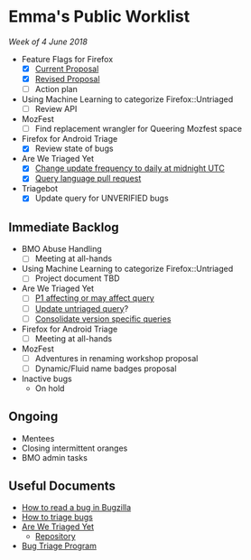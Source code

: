 # Emma's Public Worklist

_Week of 4 June 2018_

* Feature Flags for Firefox
  - [x] [Current Proposal](https://github.com/mozilla/bug-handling/blob/master/policy/feature-flags.md)
  - [x] [Revised Proposal](https://docs.google.com/document/d/1_IJh6lp64piz9FH1lWjO1PxTC0bARDJbOLj61_otViA/edit)
  - [ ] Action plan
* Using Machine Learning to categorize Firefox::Untriaged 
  - [ ] Review API
* MozFest
  - [ ] Find replacement wrangler for Queering Mozfest space
* Firefox for Android Triage
  - [x] Review state of bugs
* Are We Triaged Yet
  - [x] [Change update frequency to daily at midnight UTC](https://github.com/emceeaich/are-we-triaged-yet/issues/35)
  - [x] [Query language pull request](https://github.com/emceeaich/are-we-triaged-yet/pull/36)
* Triagebot
  - [x] Update query for UNVERIFIED bugs 

## Immediate Backlog

* BMO Abuse Handling
  - [ ] Meeting at all-hands
* Using Machine Learning to categorize Firefox::Untriaged 
  - [ ] Project document TBD
* Are We Triaged Yet
  - [ ] [P1 affecting or may affect query](https://github.com/emceeaich/are-we-triaged-yet/issues/38)
  - [ ] [Update untriaged query](https://github.com/emceeaich/are-we-triaged-yet/issues/41)? 
  - [ ] [Consolidate version specific queries](https://github.com/emceeaich/are-we-triaged-yet/issues/43)
* Firefox for Android Triage
  - [ ] Meeting at all-hands
* MozFest
  - [ ] Adventures in renaming workshop proposal
  - [ ] Dynamic/Fluid name badges proposal
* Inactive bugs
  * On hold

## Ongoing

* Mentees
* Closing intermittent oranges
* BMO admin tasks

## Useful Documents

* [How to read a bug in Bugzilla](https://www.youtube.com/watch?v=9_2k4RIrM_o)
* [How to triage bugs](https://github.com/mozilla/bug-handling/blob/master/policy/triage-bugzilla.md)
* [Are We Triaged Yet](https://are-we-triaged-yet.herokuapp.com/) 
  * [Repository](https://github.com/emceeaich/are-we-triaged-yet)
* [Bug Triage Program](https://wiki.mozilla.org/Bug_Triage)
